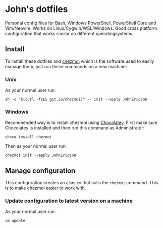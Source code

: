 # John's dotfiles

Personal config files for Bash, Windows PowerShell, PowerShell Core and Vim/Neovim. Works on Linux/Cygwin/WSL/Windows.
Good cross platform configuration that works similar on different operatingsystems.

## Install
To install these dotfiles and [chezmoi](https://www.chezmoi.io) which is the software used to easily manage them, just run these commands on a new machine:

### Unix
As your normal user run:
```console
sh -c "$(curl -fsLS git.io/chezmoi)" -- init --apply JohnEricson
```

### Windows
Recommended way is to install chezmoi using [Chocolatey](https://chocolatey.org/install#individual). First make sure Chocolatey is installed and then run this command as Administrator: 
```console
choco install chezmoi
```
Then as your normal user run:
```console
chezmoi init --apply JohnEricson
```

## Manage configuration
This configuration creates an alias `cm` that calls the `chezmoi` command. This is to make chezmoi easier to work with.

### Update configuration to latest version on a machine
As your normal user run:
```console
cm update
```
